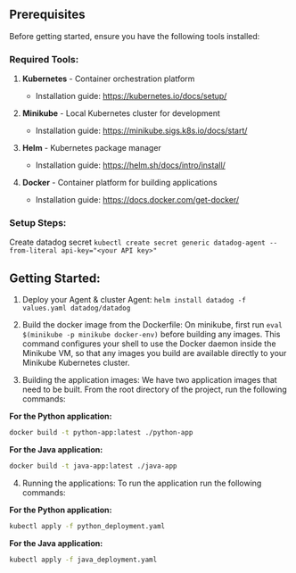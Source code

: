 ## Prerequisites

Before getting started, ensure you have the following tools installed:

### Required Tools:

1. **Kubernetes** - Container orchestration platform
   - Installation guide: https://kubernetes.io/docs/setup/

2. **Minikube** - Local Kubernetes cluster for development
   - Installation guide: https://minikube.sigs.k8s.io/docs/start/

3. **Helm** - Kubernetes package manager
   - Installation guide: https://helm.sh/docs/intro/install/

4. **Docker** - Container platform for building applications
   - Installation guide: https://docs.docker.com/get-docker/


### Setup Steps:

Create datadog secret
`kubectl create secret generic datadog-agent --from-literal api-key="<your API key>"`

## Getting Started:
1. Deploy your Agent & cluster Agent:
`helm install datadog -f values.yaml datadog/datadog`

2. Build the docker image from the Dockerfile:
On minikube, first run `eval $(minikube -p minikube docker-env)` before building any images. This command configures your shell to use the Docker daemon inside the Minikube VM, so that any images you build are available directly to your Minikube Kubernetes cluster.

3. Building the application images:
We have two application images that need to be built. From the root directory of the project, run the following commands:

**For the Python application:**
```bash
docker build -t python-app:latest ./python-app
```

**For the Java application:**
```bash
docker build -t java-app:latest ./java-app
```

4. Running the applications:
To run the application run the following commands:

**For the Python application:**
```bash
kubectl apply -f python_deployment.yaml
```

**For the Java application:**
```bash
kubectl apply -f java_deployment.yaml
```